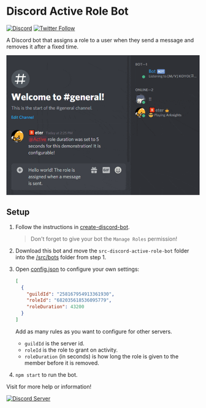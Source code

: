 # Discord Active Role Bot

[![Discord](https://discordapp.com/api/guilds/258167954913361930/embed.png)](https://discord.gg/WjEFnzC) [![Twitter Follow](https://img.shields.io/twitter/follow/peterthehan.svg?style=social)](https://twitter.com/peterthehan)

A Discord bot that assigns a role to a user when they send a message and removes it after a fixed time.

<div align="center">
  <img
    src="https://raw.githubusercontent.com/peterthehan/discord-active-role-bot/master/assets/demo.gif"
    alt="demo"
  />
</div>

## Setup

1. Follow the instructions in [create-discord-bot](https://github.com/peterthehan/create-discord-bot).

   > Don't forget to give your bot the `Manage Roles` permission!

2. Download this bot and move the `src-discord-active-role-bot` folder into the [/src/bots](https://github.com/peterthehan/create-discord-bot/tree/master/src/bots) folder from step 1.

3. Open [config.json](./src-discord-active-role-bot/config.json) to configure your own settings:

   ```json
   [
     {
       "guildId": "258167954913361930",
       "roleId": "682035618536095779",
       "roleDuration": 43200
     }
   ]
   ```

   Add as many rules as you want to configure for other servers.

   - `guildId` is the server id.
   - `roleId` is the role to grant on activity.
   - `roleDuration` (in seconds) is how long the role is given to the member before it is removed.

4. `npm start` to run the bot.

Visit for more help or information!

<a href="https://discord.gg/WjEFnzC">
  <img src="https://discordapp.com/api/guilds/258167954913361930/embed.png?style=banner2" title="Discord Server"/>
</a>
